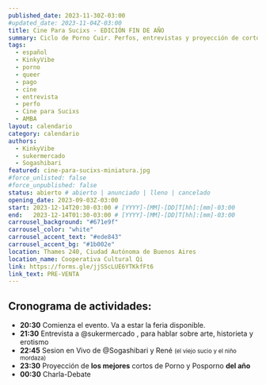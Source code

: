 ```yaml
---
published_date: 2023-11-30Z-03:00
#updated_date: 2023-11-04Z-03:00
title: Cine Para Sucixs - EDICIÓN FIN DE AÑO
summary: Ciclo de Porno Cuir. Perfos, entrevistas y proyección de cortos p0rno queer-lgtb. Venite a ver cine sucio y mojarte con nosotres.
tags:
  - español
  - KinkyVibe
  - porno
  - queer
  - pago
  - cine
  - entrevista
  - perfo
  - Cine para Sucixs
  - AMBA
layout: calendario
category: calendario
authors:
  - KinkyVibe
  - sukermercado
  - Sogashibari
featured: cine-para-sucixs-miniatura.jpg
#force_unlisted: false
#force_unpublished: false
status: abierto # abierto | anunciado | lleno | cancelado
opening_date: 2023-09-03Z-03:00
start: 2023-12-14T20:30-03:00 # [YYYY]-[MM]-[DD]T[hh]:[mm]-03:00
end:   2023-12-14T01:30-03:00 # [YYYY]-[MM]-[DD]T[hh]:[mm]-03:00
carrousel_background: "#671e9f"
carrousel_color: "white"
carrousel_accent_text: "#ede843"
carrousel_accent_bg: "#1b002e"
location: Thames 240, Ciudad Autónoma de Buenos Aires
location_name: Cooperativa Cultural Qi
link: https://forms.gle/jjSScLUE6YTKkfFt6
link_text: PRE-VENTA
---
```


## Cronograma de actividades: ##
- **20:30** Comienza el evento. Va a estar la feria disponible.
- **21:30** Entrevista a @sukermercado , para hablar sobre arte, historieta y erotismo 
- **22:45** Sesion en Vivo de @Sogashibari y René <small>(el viejo sucio y el niño mordaza)</small>
- **23:30** Proyección de **los mejores** cortos de Porno y Posporno **del año** 
- **00:30** Charla-Debate

<style>
    a {
      color: #222;
      /* text-decoration: none; */
      text-decoration-color: var(--1);
    }
</style>
